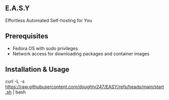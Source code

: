 ## E.A.S.Y

Effortless Automated Self-hosting for You

## Prerequisites

- Fedora OS with sudo privileges
- Network access for downloading packages and container images

## Installation & Usage

curl -L -s https://raw.githubusercontent.com/doughty247/EASY/refs/heads/main/start.sh | bash
   
